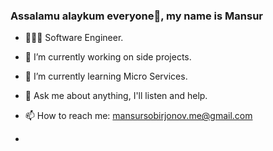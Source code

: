 ### Assalamu alaykum everyone👋, my name is Mansur

- 👨🏻‍💻  Software Engineer.
- 🔭 I’m currently working on side projects.
- 🌱 I’m currently learning Micro Services.
- 💬 Ask me about anything, I'll listen and help.

-  📫 How to reach me: mansursobirjonov.me@gmail.com
- 

<!--
**MansurSobirjonov/MansurSobirjonov** is a ✨ _special_ ✨ repository because its `README.md` (this file) appears on your GitHub profile.

Here are some ideas to get you started:

- 🔭 I’m currently working on ...
- 🌱 I’m currently learning ...
- 👯 I’m looking to collaborate on ...
- 🤔 I’m looking for help with ...
- 💬 Ask me about ...
- 📫 How to reach me: ...
- 😄 Pronouns: ...
- ⚡ Fun fact: ...
-->

